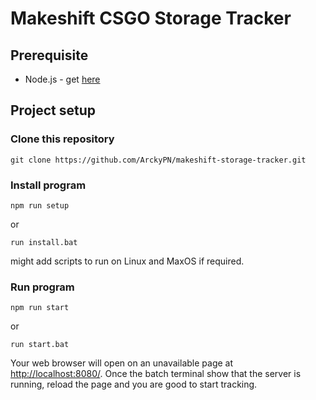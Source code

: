# Makeshift CSGO Storage Tracker

## Prerequisite
- Node.js - get [here](https://nodejs.org/en/download/)

## Project setup
### Clone this repository
```
git clone https://github.com/ArckyPN/makeshift-storage-tracker.git
```
### Install program
```
npm run setup
```
or
```
run install.bat
```
might add scripts to run on Linux and MaxOS if required.

### Run program
```
npm run start
```
or
```
run start.bat
```
Your web browser will open on an unavailable page at [http://localhost:8080/](http://localhost:8080/). Once the batch terminal show that the server is running, reload the page and you are good to start tracking.